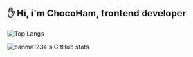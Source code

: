 ## ✋ Hi, i'm ChocoHam, frontend developer

![Top Langs](https://github-readme-stats.vercel.app/api/top-langs/?username=banma1234&layout=compact&hide=c%2B%2B,c)

![banma1234's GitHub stats](https://github-readme-stats.vercel.app/api?username=banma1234&hide_rank=true&&show_icons=true)

